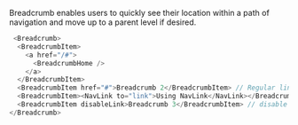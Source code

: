 Breadcrumb enables users to quickly see their location within a path of navigation and move up to a parent level if desired.

```js
 <Breadcrumb>
  <BreadcrumbItem>
    <a href="/#">
      <BreadcrumbHome />
    </a>
  </BreadcrumbItem>
  <BreadcrumbItem href="#">Breadcrumb 2</BreadcrumbItem> // Regular link
  <BreadcrumbItem><NavLink to="link">Using NavLink</NavLink></BreadcrumbItem> // Using a custom link with react-router
  <BreadcrumbItem disableLink>Breadcrumb 3</BreadcrumbItem> // disable link
</Breadcrumb>
```